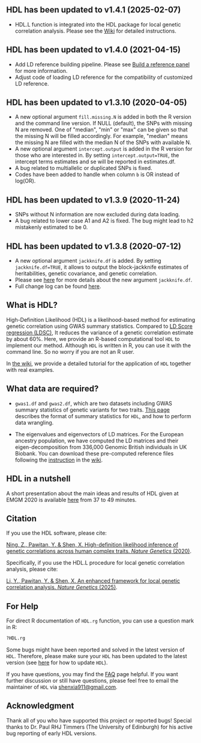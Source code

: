 HDL has been updated to v1.4.1 (2025-02-07)
------------

* HDL.L function is integrated into the HDL package for local genetic correlation analysis. Please see the [Wiki](https://github.com/zhenin/HDL/wiki/Example-of-HDL%E2%80%90L-for-local-genetic-correlation-analysis) for detailed instructions.

HDL has been updated to v1.4.0 (2021-04-15)
------------

* Add LD reference building pipeline. Please see [Build a reference panel](https://github.com/zhenin/HDL/wiki/Build-a-reference-panel) for more information.
* Adjust code of loading LD reference for the compatibility of customized LD reference.

HDL has been updated to v1.3.10 (2020-04-05)
------------
* A new optional argument `fill.missing.N` is added in both the R version and the command line version. If NULL (default), the SNPs with missing N are removed. One of "median", "min" or "max" can be given so that the missing N will be filled accordingly. For example, "median" means the missing N are filled with the median N of the SNPs with available N.
* A new optional argument `intercept.output` is added in the R version for those who are interested in. By setting `intercept.output=TRUE`, the intercept terms estimates and se will be reported in estimates.df.
* A bug related to multiallelic or duplicated SNPs is fixed.
* Codes have been added to handle when column `b` is OR instead of log(OR).

HDL has been updated to v1.3.9 (2020-11-24)
------------
*   SNPs without N information are now excluded during data loading. 
*   A bug related to lower case A1 and A2 is fixed. The bug might lead to h2 mistakenly estimated to be 0.


HDL has been updated to v1.3.8 (2020-07-12)
------------
* A new optional argument `jackknife.df` is added. By setting `jackknife.df=TRUE`, it allows to output the block-jackknife estimates of heritabilities, genetic covariance, and genetic correlation. 
*   Please see [here](https://github.com/zhenin/HDL/wiki/Syntax-and-results-of-HDL#Estimating-genetic-correlation-using-HDL) for more details about the new argument `jackknife.df`.
*   Full change log can be found [here](https://github.com/zhenin/HDL/blob/master/HDL/ChangeLog).


What is HDL?
------------

High-Definition Likelihood (HDL) is a likelihood-based method for estimating genetic correlation using GWAS summary statistics. 
Compared to [LD Score regression (LDSC)](https://github.com/bulik/ldsc), It reduces the variance of a genetic correlation estimate by about 60%. 
Here, we provide an R-based computational tool `HDL` to implement our method. Although `HDL` is written in R, 
you can use it with the command line. So no worry if you are not an R user.

In [the wiki](https://github.com/zhenin/HDL/wiki), we provide a detailed tutorial for the application of `HDL` together with real examples. 


What data are required?
-----------------------

-   `gwas1.df` and `gwas2.df`, which are two datasets including GWAS summary statistics of genetic variants for two traits. [This page](https://github.com/zhenin/HDL/wiki/Format-of-summary-statistics) describes the format of summary statistics for `HDL`, and how to perform data wrangling.

*   The eigenvalues and eigenvectors of LD matrices. For the European ancestry population, 
we have computed the LD matrices and their eigen-decomposition from 336,000 Genomic British individuals in UK Biobank. 
You can download these pre-computed reference files following the [instruction](https://github.com/zhenin/HDL/wiki/Reference-panels) 
in the [wiki](https://github.com/zhenin/HDL/wiki).

HDL in a nutshell
-----------------------
A short presentation about the main ideas and results of HDL given at EMGM 2020 is available [here](https://www.youtube.com/watch?v=Q2VR1iL4l9o&list=PLnJh2XY-rMTnOdlGMEUgJfoS_Uu9Qcun0&index=6&t=0s) from 37 to 49 minutes.


Citation
--------
If you use the HDL software, please cite:

[Ning, Z., Pawitan, Y. & Shen, X. High-definition likelihood inference of genetic correlations across human complex traits. _Nature Genetics_ (2020)](https://www.nature.com/articles/s41588-020-0653-y).

Specifically, if you use the HDL.L procedure for local genetic correlation analysis, please cite:

[Li, Y., Pawitan, Y. & Shen, X. An enhanced framework for local genetic correlation analysis. _Nature Genetics_ (2025)](https://www.nature.com/articles/s41588-025-02123-3).


For Help
--------

For direct R documentation of `HDL.rg` function, you can use a question mark in R:

``` r
?HDL.rg
```

Some bugs might have been reported and solved in the latest version of `HDL`. Therefore, please make sure your `HDL` has been updated to the latest version (see [here](https://github.com/zhenin/HDL/wiki/Installation-and-update#Updating-HDL) for how to update `HDL`).

If you have questions, you may find the [FAQ](https://github.com/zhenin/HDL/wiki/FAQ) page helpful. If you want further discussion or still have questions, please feel free to email the maintainer of `HDL` via <shenxia911@gmail.com>.

Acknowledgment
--------

Thank all of you who have supported this project or reported bugs! Special thanks to Dr. Paul RHJ Timmers (The University of Edinburgh) for his active bug reporting of early HDL versions.
